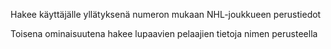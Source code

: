 Hakee käyttäjälle yllätyksenä numeron mukaan NHL-joukkueen perustiedot

Toisena ominaisuutena hakee lupaavien pelaajien tietoja nimen perusteella

